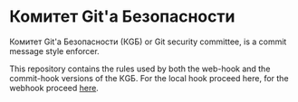 Комитет Git'a Безопасности
==========================

Комитет Git'a Безопасности (КGБ)  or Git security committee, is a commit message style enforcer.

This repository contains the rules used by both the web-hook and the commit-hook versions of the КGБ.
For the local hook proceed here, for the webhook proceed [here](https://github.com/Sagacify/komitet-gita-bezopasnosti).
